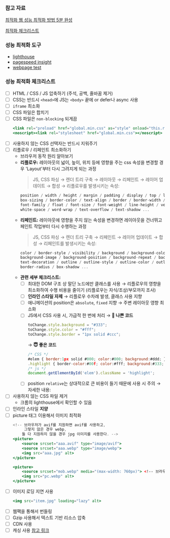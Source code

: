 ### 참고 자료

[최적화 웹 성능 최적화 방법 5분 완성](https://velog.io/@hsecode/최적화-웹-성능-최적화-방법-5분-완성)

[최적화 체크리스트](https://github.com/parksb/Front-End-Performance-Checklist)

### 성능 최적화 도구

- [lighthouse](https://developer.chrome.com/docs/lighthouse/overview/)
- [pagespeed insight](https://pagespeed.web.dev/?utm_source=psi&utm_medium=redirect&hl=ko)
- [webpage test](http://catchpoint.com/webpagetest)

### 성능 최적화 체크리스트

- [ ] HTML / CSS / JS 압축하기 (주석, 공백, 줄바꿈 제거)
- [ ] CSS는 반드시 `<head>`에 JS는 `<body>` 끝에 or defer나 async 사용
- [ ] `iframe` 최소화
- [ ] CSS 파일은 합치기
- [ ] CSS 파일은 `non-blocking` 되게끔
  ```jsx
  <link rel="preload" href="global.min.css" as="style" onload="this.rel='stylesheet'">
  <noscript><link rel="stylesheet" href="global.min.css"></noscript>
  ```
- [ ] 사용하지 않는 CSS 선택자는 반드시 지워주기
- [ ] 리플로우 / 리페인트 최소화하기
  - 브라우저 동작 원리 알아보기
  - **리플로우:**
    레이아웃의 넓이, 높이, 위치 등에 영향을 주는 css 속성을 변경할 경우 'Layout'부터 다시 그려지게 되는 과정
    > JS, CSS 파싱 → 렌더 트리 구축 → 레이아웃 → 리페인트 → 레이어 업데이트 → 합성
    → 리플로우를 발생시키는 속성:
    ```jsx
    position / width / height / margin / padding / display / top / left / right / bottom /
    box-sizing / border-color / text-align / border / border-width /
    font-family / float / font-size / font-weight / line-height / vertical-align /
    white-space / word-wrap / text-overflow / text-shadow ...
    ```
  - **리페인트:**
    레이아웃에 영향을 주지 않는 속성을 변경하면 레이아웃을 건너뛰고 페인트 작업부터 다시 수행하는 과정
    > JS, CSS 파싱 → 렌더 트리 구축 → 리페인트 → 레이어 업데이트 → 합성
    → 리페인트를 발생시키는 속성:
    ```jsx
    color / border-style / visibility / background / background-color /
    background-image / background-position / background-repeat / background-size /
    text-decoration / outline / outline-style / outline-color / outline-width /
    border-radius / box-shadow ...
    ```
  - **관련 세부 체크리스트:**
    - [ ] 최대한 DOM 구조 상 말단 노드에만 클래스를 사용
      → 리플로우의 영향을 최소화하여 수행 비용을 줄이기 (리플로우는 자식/조상/부모까지 조사)
    - [ ] **인라인 스타일 자제**
      → 리플로우 수차례 발생, 클래스 사용 지향
    - [ ] 애니메이션의 position은 `absolute`, `fixed` 지향
      → 주변 레이아웃 영향 최소화
    - [ ] JS에서 CSS 사용 시, 가급적 한 번에 처리
      → **👿 나쁜 코드**
      ```jsx
      toChange.style.background = "#333";
      toChange.style.color = "#fff";
      toChange.style.border = "1px solid #ccc";
      ```
      → **😇 좋은 코드**
      ```jsx
      /* CSS */
      #elem { border:1px solid #000; color:#000; background:#ddd; }
      .highlight { border-color:#00f; color:#fff; background:#333; }
      /* js */
      document.getElementById('elem').className = 'highlight';
      ```
    - [ ] position `relative`는 상대적으로 큰 비용이 들기 때문에 사용 시 주의
      → 자세한 내용:
      [](https://lists.w3.org/Archives/Public/public-html-ig-ko/2011Sep/att-0031/Reflow_____________________________Tip.pdf)
- [ ] 사용하지 않는 CSS 파일 제거
  - 크롬의 lighthouse에서 확인할 수 있음
- [ ] 인라인 스타일 **지양**
- [ ] picture 태그 이용해서 이미지 최적화
  ```jsx
  <!-- 브라우저가 avif를 지원하면 avif를 사용하고,
       그렇지 않은 경우 webp,
      둘 다 지원하지 않을 경우 jpg 이미지를 사용한다. -->
  <picture>
      <source srcset="aaa.avif" type="image/avif">
      <source srcset="aaa.webp" type="image/webp">
      <img src="aaa.jpg" alt>
  </picture>
  ```
  ```jsx
  <picture>
      <source srcset="mob.webp" media="(max-width: 760px)"> <!-- 브라우저의 넓이가 760px 이하일때 mob.webp 이미지 출력-->
      <img src="pc.webp" alt>
  </picture>
  ```
- [ ] 이미지 로딩 지연 사용
  ```jsx
  <img src="item.jpg" loading="lazy" alt>
  ```
- [ ] 웹팩을 통해서 번들링
- [ ] Gzip 사용해서 텍스트 기반 리소스 압축
- [ ] CDN 사용
- [ ] 캐싱 사용
  [참고 링크](https://hahahoho5915.tistory.com/33)
